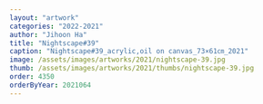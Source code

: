 ```yaml
---
layout: "artwork"
categories: "2022-2021"
author: "Jihoon Ha"
title: "Nightscape#39"
caption: "Nightscape#39_acrylic,oil on canvas_73×61㎝_2021"
image: /assets/images/artworks/2021/nightscape-39.jpg
thumb: /assets/images/artworks/2021/thumbs/nightscape-39.jpg
order: 4350
orderByYear: 2021064
---
```

